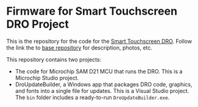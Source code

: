 # Firmware for Smart Touchscreen DRO Project
This is the repository for the code for the [Smart Touchscreen DRO](https://github.com/TimPaterson/TouchscreenDigitalReadout).
Follow the link the to [base repository](https://github.com/TimPaterson/TouchscreenDigitalReadout) for description, photos, etc.

This repository contains two projects:
- The code for Microchip SAM D21 MCU that runs the DRO. This is a Microchip Studio project.
- DroUpdateBuilder, a Windows app that packages DRO code, graphics, and fonts into a single file for updates.
 This is a Visual Studio project. The `bin` folder includes a ready-to-run `DroUpdateBuilder.exe`.
